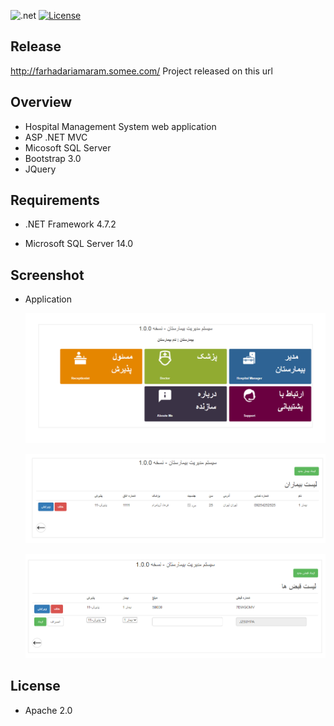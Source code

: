 ![.net](https://img.shields.io/badge/.NETFramework-4.7.2-blue.svg)
[![License](https://img.shields.io/badge/License-Apache%202.0-orange.svg)](https://opensource.org/licenses/Apache-2.0)

## Release
http://farhadariamaram.somee.com/
Project released on this url

## Overview
- Hospital Management System web application
- ASP .NET MVC
- Micosoft SQL Server
- Bootstrap 3.0
- JQuery

## Requirements

- .NET Framework 4.7.2

- Microsoft SQL Server 14.0

## Screenshot
- Application
  
  ![application.png](images/application.png)
  
  ![application.png](images/app2.png)
  
  ![application.png](images/app3.png)

## License

- Apache 2.0



